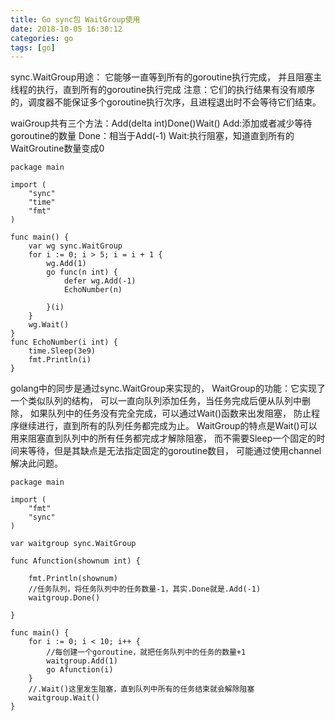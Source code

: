 ```yaml
---
title: Go sync包 WaitGroup使用
date: 2018-10-05 16:30:12
categories: go
tags: [go]
---
```


sync.WaitGroup用途：
它能够一直等到所有的goroutine执行完成，
并且阻塞主线程的执行，直到所有的goroutine执行完成
注意：它们的执行结果有没有顺序的，调度器不能保证多个goroutine执行次序，且进程退出时不会等待它们结束。

waiGroup共有三个方法：Add(delta int)Done()Wait()
Add:添加或者减少等待goroutine的数量
Done：相当于Add(-1)
Wait:执行阻塞，知道直到所有的WaitGroutine数量变成0


```
package main

import (
	"sync"
	"time"
	"fmt"
)

func main() {
	var wg sync.WaitGroup
	for i := 0; i > 5; i = i + 1 {
		wg.Add(1)
		go func(n int) {
			defer wg.Add(-1)
			EchoNumber(n)

		}(i)
	}
	wg.Wait()
}
func EchoNumber(i int) {
	time.Sleep(3e9)
	fmt.Println(i)
}

```
golang中的同步是通过sync.WaitGroup来实现的，
WaitGroup的功能：它实现了一个类似队列的结构，
可以一直向队列添加任务，当任务完成后便从队列中删除，
如果队列中的任务没有完全完成，可以通过Wait()函数来出发阻塞，
防止程序继续进行，直到所有的队列任务都完成为止。
WaitGroup的特点是Wait()可以用来阻塞直到队列中的所有任务都完成才解除阻塞，
而不需要Sleep一个固定的时间来等待，但是其缺点是无法指定固定的goroutine数目，
可能通过使用channel解决此问题。



```
package main

import (
	"fmt"
	"sync"
)

var waitgroup sync.WaitGroup

func Afunction(shownum int) {

	fmt.Println(shownum)
	//任务队列，将任务队列中的任务数量-1，其实.Done就是.Add(-1)
	waitgroup.Done()

}

func main() {
	for i := 0; i < 10; i++ {
		//每创建一个goroutine，就把任务队列中的任务的数量+1
		waitgroup.Add(1)
		go Afunction(i)
	}
	//.Wait()这里发生阻塞，直到队列中所有的任务结束就会解除阻塞
	waitgroup.Wait()
}


```